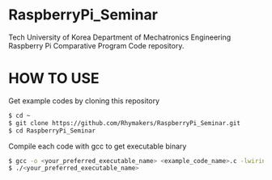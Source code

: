# RaspberryPi_Seminar
Tech University of Korea Department of Mechatronics Engineering Raspberry Pi Comparative Program Code repository.

# HOW TO USE
Get example codes by cloning this repository
```bash
$ cd ~
$ git clone https://github.com/Rhymakers/RaspberryPi_Seminar.git
$ cd RaspberryPi_Seminar
```

Compile each code with gcc to get executable binary
```bash
$ gcc -o <your_preferred_executable_name> <example_code_name>.c -lwiringPi
$ ./<your_preferred_executable_name>
```
